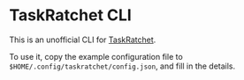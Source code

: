 # TaskRatchet CLI


This is an unofficial CLI for [TaskRatchet](https://taskratchet.com).

To use it, copy the example configuration file to `$HOME/.config/taskratchet/config.json`, and fill in the details.
